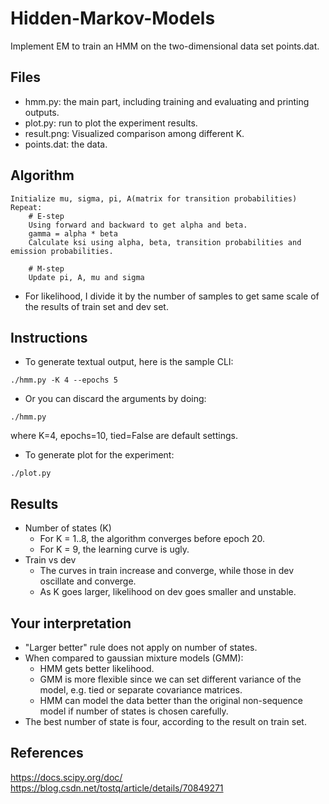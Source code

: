# Hidden-Markov-Models
Implement EM to train an HMM on the two-dimensional data set points.dat.

## Files
- hmm.py: the main part, including training and evaluating and printing outputs.
- plot.py: run to plot the experiment results.
- result.png: Visualized comparison among different K.
- points.dat: the data.

## Algorithm
```
Initialize mu, sigma, pi, A(matrix for transition probabilities)
Repeat:
    # E-step
    Using forward and backward to get alpha and beta.
    gamma = alpha * beta
    Calculate ksi using alpha, beta, transition probabilities and emission probabilities.
    
    # M-step
    Update pi, A, mu and sigma
```
- For likelihood, I divide it by the number of samples to get same scale of the results of train set and dev set.

## Instructions
- To generate textual output, here is the sample CLI:
```
./hmm.py -K 4 --epochs 5
```
- Or you can discard the arguments by doing:
```
./hmm.py
```
where K=4, epochs=10, tied=False are default settings.
- To generate plot for the experiment:
```
./plot.py
```

## Results
- Number of states (K)
    - For K = 1..8, the algorithm converges before epoch 20.
    - For K = 9, the learning curve is ugly.
- Train vs dev
    - The curves in train increase and converge, while those in dev oscillate and converge.
    - As K goes larger, likelihood on dev goes smaller and unstable.

## Your interpretation
- "Larger better" rule does not apply on number of states.
- When compared to gaussian mixture models (GMM):
    - HMM gets better likelihood.
    - GMM is more flexible since we can set different variance of the model, e.g. tied or separate covariance matrices.
    - HMM can model the data better than the original non-sequence model if number of states is chosen carefully.
- The best number of state is four, according to the result on train set.


## References
https://docs.scipy.org/doc/
https://blog.csdn.net/tostq/article/details/70849271
